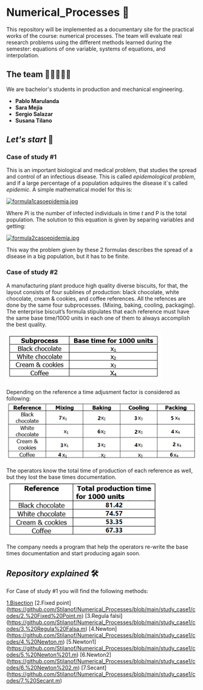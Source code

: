 # Numerical_Processes 🤖
This repository will be implemented as a documentary site for the practical works of the course: numerical processes. The team will evaluate real research problems using the different methods learned during the semester: equations of one variable, systems of equations, and interpolation. 

## The team 👩🏻‍💻👨‍💻

We are bachelor's students in production and mechanical engineering.

* **Pablo Marulanda** 
* **Sara Mejía** 
* **Sergio Salazar** 
* **Susana Tilano** 

## *Let's start* 🚀
### Case of study #1 
This is an important biological and medical problem, that studies the spread and control of an infectious disease. This is called *epidemological problem*, and if a large percentage of a population adquires the disease it`s called *epidemic*. A simple mathematical model for this is: 

[![formula1casoepidemia.jpg](https://i.postimg.cc/TPRqvy9X/formula1casoepidemia.jpg)](https://postimg.cc/68mGdpgH)

Where *Pi* is the number of infected individuals in time *t* and P is the total population. The solution to this equation is given by separing variables and getting: 

[![formula2casoepidemia.jpg](https://i.postimg.cc/qBnP7SrM/formula2casoepidemia.jpg)](https://postimg.cc/Jtr66Tt9)

This way the problem given by these 2 formulas describes the spread of a disease in a big population, but it has to be finite. 



### Case of study #2
A manufacturing plant produce high quality diverse biscuits, for that, the layout consists of four sublines of production: black chocolate, white chocolate, cream & cookies, and coffee references.
All the refences are done by the same four subprocesses. (Mixing, baking, cooling, packaging). The enterprise biscuit’s formula stipulates that each reference must have the same base time/1000 units in each one of them to always accomplish the best quality.

![Image text](https://github.com/Stilanof/Numerical_Processes/blob/main/study_case2/img/subprocesses.png)

Depending on the reference a time adjusment factor is considered as following:![Image text](https://github.com/Stilanof/Numerical_Processes/blob/main/study_case2/img/adjustment%20factor%201.png)


The operators know the total time of production of each reference as well, but they lost the base times documentation.
![Image text](https://github.com/Stilanof/Numerical_Processes/blob/main/study_case2/img/total%20production%20times%201.png)



The company needs a program that help the operators re-write the base times documentation and start producing again soon.

## *Repository explained* 🛠️

For Case of study #1 you will find the following methods:

[1.Bisection](https://github.com/Stilanof/Numerical_Processes/blob/main/study_case1/codes/1.%20Bisection.m)
[2.Fixed point] (https://github.com/Stilanof/Numerical_Processes/blob/main/study_case1/codes/2.%20Fixed%20Point.m)
[3.Regula falsi] (https://github.com/Stilanof/Numerical_Processes/blob/main/study_case1/codes/3.%20Regula%20Falsa.m)
[4.Newton] (https://github.com/Stilanof/Numerical_Processes/blob/main/study_case1/codes/4.%20Newton.m)
[5.Newton1] (https://github.com/Stilanof/Numerical_Processes/blob/main/study_case1/codes/5.%20Newton%201.m)
[6.Newton2] (https://github.com/Stilanof/Numerical_Processes/blob/main/study_case1/codes/6.%20Newton%202.m)
[7.Secant] (https://github.com/Stilanof/Numerical_Processes/blob/main/study_case1/codes/7.%20Secant.m)

